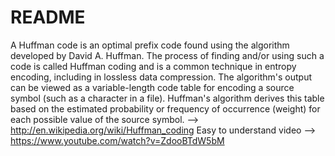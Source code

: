 README
======
 A Huffman code is an optimal prefix code found using the algorithm developed by David A. Huffman. The process of finding and/or using such a code is called Huffman coding and is a common technique in entropy encoding, including in lossless data compression. The algorithm's output can be viewed as a variable-length code table for encoding a source symbol (such as a character in a file). Huffman's algorithm derives this table based on the estimated probability or frequency of occurrence (weight) for each possible value of the source symbol. --> http://en.wikipedia.org/wiki/Huffman_coding 
Easy to understand video --> https://www.youtube.com/watch?v=ZdooBTdW5bM